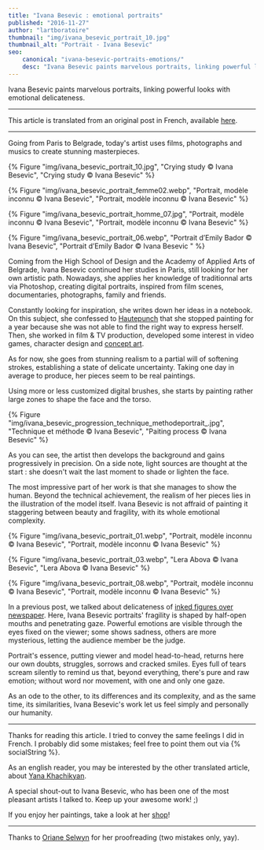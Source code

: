 ```yaml
---
title: "Ivana Besevic : emotional portraits"
published: "2016-11-27"
author: "lartboratoire"
thumbnail: "img/ivana_besevic_portrait_10.jpg"
thumbnail_alt: "Portrait - Ivana Besevic"
seo: 
    canonical: "ivana-besevic-portraits-emotions/"
    desc: "Ivana Besevic paints marvelous portraits, linking powerful looks with emotional delicateness."
---
```


Ivana Besevic paints marvelous portraits, linking powerful looks with emotional delicateness.

<!--more-->

* * *

This article is translated from an original post in French, available [here](/ivana-besevic-portraits-emotions/).

* * *

Going from Paris to Belgrade, today's artist uses films, photographs and musics to create stunning masterpieces.

{% Figure "img/ivana_besevic_portrait_10.jpg", "Crying study © Ivana Besevic", "Crying study © Ivana Besevic" %}

{% Figure "img/ivana_besevic_portrait_femme02.webp", "Portrait, modèle inconnu © Ivana Besevic", "Portrait, modèle inconnu © Ivana Besevic" %}

{% Figure "img/ivana_besevic_portrait_homme_07.jpg", "Portrait, modèle inconnu © Ivana Besevic", "Portrait, modèle inconnu © Ivana Besevic" %}

{% Figure "img/ivana_besevic_portrait_06.webp", "Portrait d’Emily Bador © Ivana Besevic", "Portrait d’Emily Bador © Ivana Besevic
" %}

Coming from the High School of Design and the Academy of Applied Arts of Belgrade, Ivana Besevic continued her studies in Paris, still looking for her own artistic path. Nowadays, she applies her knowledge of traditionnal arts via Photoshop, creating digital portraits, inspired from film scenes, documentaries, photographs, family and friends.

Constantly looking for inspiration, she writes down her ideas in a notebook. On this subject, she confessed to [Hautepunch](https://hautepunch.com/artist-spotlight-ivana-besevic/) that she stopped painting for a year because she was not able to find the right way to express herself. Then, she worked in film & TV production, developed some interest in video games, character design and [concept art](/marta-nael-concept-art-folie/).

As for now, she goes from stunning realism to a partial will of softening strokes, establishing a state of delicate uncertainty. Taking one day in average to produce, her pieces seem to be real paintings.

Using more or less customized digital brushes, she starts by painting rather large zones to shape the face and the torso.

{% Figure "img/ivana_besevic_progression_technique_methodeportrait_.jpg", "Technique et méthode © Ivana Besevic", "Paiting process © Ivana Besevic" %}

As you can see, the artist then develops the background and gains progressively in precision. On a side note, light sources are thought at the start : she doesn't wait the last moment to shade or lighten the face.

The most impressive part of her work is that she manages to show the human. Beyond the technical achievement, the realism of her pieces lies in the illustration of the model itself. Ivana Besevic is not affraid of painting it staggering between beauty and fragility, with its whole emotional complexity.

{% Figure "img/ivana_besevic_portrait_01.webp", "Portrait, modèle inconnu © Ivana Besevic", "Portrait, modèle inconnu © Ivana Besevic" %}

{% Figure "img/ivana_besevic_portrait_03.webp", "Lera Abova © Ivana Besevic", "Lera Abova © Ivana Besevic" %}

{% Figure "img/ivana_besevic_portrait_08.webp", "Portrait, modèle inconnu © Ivana Besevic", "Portrait, modèle inconnu © Ivana Besevic" %}

In a previous post, we talked about delicateness of [inked figures over newspaper](/loui-jover-silhouettes-papier-journal/). Here, Ivana Besevic portraits' fragility is shaped by half-open mouths and penetrating gaze. Powerful emotions are visible through the eyes fixed on the viewer; some shows sadness, others are more mysterious, letting the audience member be the judge.

Portrait's essence, putting viewer and model head-to-head, returns here our own doubts, struggles, sorrows and cracked smiles. Eyes full of tears scream silently to remind us that, beyond everything, there's pure and raw emotion; without word nor movement, with one and only one gaze.

As an ode to the other, to its differences and its complexity, and as the same time, its similarities, Ivana Besevic's work let us feel simply and personally our humanity.

* * *

Thanks for reading this article. I tried to convey the same feelings I did in French. I probably did some mistakes; feel free to point them out via {% socialString %}.

As an english reader, you may be interested by the other translated article, about [Yana Khachikyan](/yana-khachikyan-translated-version/). 

A special shout-out to Ivana Besevic, who has been one of the most pleasant artists I talked to. Keep up your awesome work! ;)

If you enjoy her paintings, take a look at her [shop](https://www.redbubble.com/fr/people/Ivanabesevic/shop)!

* * *

Thanks to [Oriane Selwyn](https://twitter.com/MynockSelwyn) for her proofreading (two mistakes only, yay).
